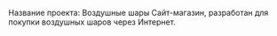 Название проекта: Воздушные шары
Сайт-магазин, разработан для покупки воздушных шаров через Интернет.